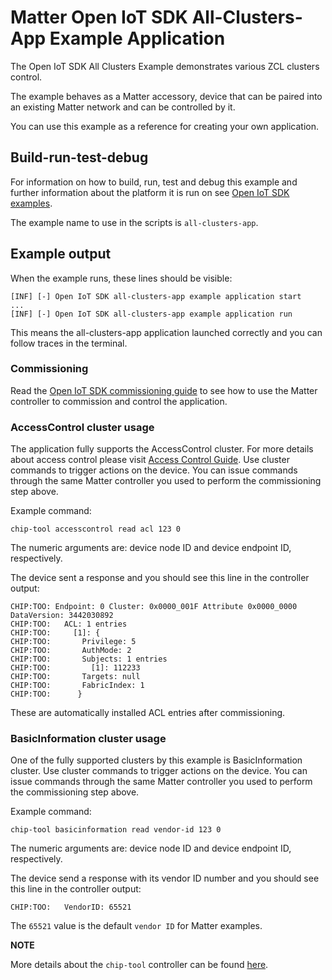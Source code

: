 ﻿# Matter Open IoT SDK All-Clusters-App Example Application

The Open IoT SDK All Clusters Example demonstrates various ZCL clusters control.

The example behaves as a Matter accessory, device that can be paired into an
existing Matter network and can be controlled by it.

You can use this example as a reference for creating your own application.

## Build-run-test-debug

For information on how to build, run, test and debug this example and further
information about the platform it is run on see
[Open IoT SDK examples](../../../platforms/openiotsdk/openiotsdk_examples.md).

The example name to use in the scripts is `all-clusters-app`.

## Example output

When the example runs, these lines should be visible:

```
[INF] [-] Open IoT SDK all-clusters-app example application start
...
[INF] [-] Open IoT SDK all-clusters-app example application run
```

This means the all-clusters-app application launched correctly and you can
follow traces in the terminal.

### Commissioning

Read the
[Open IoT SDK commissioning guide](../../../platforms/openiotsdk/openiotsdk_commissioning.md)
to see how to use the Matter controller to commission and control the
application.

### AccessControl cluster usage

The application fully supports the AccessControl cluster. For more details about
access control please visit
[Access Control Guide](../../../guides/access-control-guide.md). Use
cluster commands to trigger actions on the device. You can issue commands
through the same Matter controller you used to perform the commissioning step
above.

Example command:

```
chip-tool accesscontrol read acl 123 0
```

The numeric arguments are: device node ID and device endpoint ID, respectively.

The device sent a response and you should see this line in the controller
output:

```
CHIP:TOO: Endpoint: 0 Cluster: 0x0000_001F Attribute 0x0000_0000 DataVersion: 3442030892
CHIP:TOO:   ACL: 1 entries
CHIP:TOO:     [1]: {
CHIP:TOO:       Privilege: 5
CHIP:TOO:       AuthMode: 2
CHIP:TOO:       Subjects: 1 entries
CHIP:TOO:         [1]: 112233
CHIP:TOO:       Targets: null
CHIP:TOO:       FabricIndex: 1
CHIP:TOO:      }
```

These are automatically installed ACL entries after commissioning.

### BasicInformation cluster usage

One of the fully supported clusters by this example is BasicInformation cluster.
Use cluster commands to trigger actions on the device. You can issue commands
through the same Matter controller you used to perform the commissioning step
above.

Example command:

```
chip-tool basicinformation read vendor-id 123 0
```

The numeric arguments are: device node ID and device endpoint ID, respectively.

The device send a response with its vendor ID number and you should see this
line in the controller output:

```
CHIP:TOO:   VendorID: 65521
```

The `65521` value is the default `vendor ID` for Matter examples.

**NOTE**

More details about the `chip-tool` controller can be found
[here](../../chip-tool/README.md).
